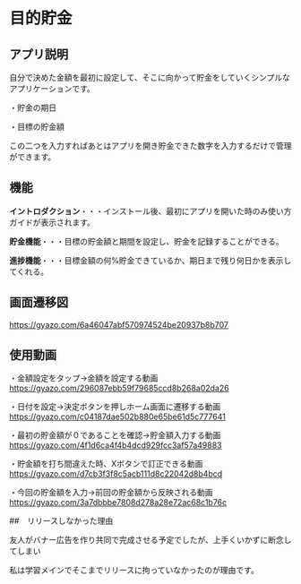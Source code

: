 # 目的貯金


## アプリ説明
自分で決めた金額を最初に設定して、そこに向かって貯金をしていくシンプルなアプリケーションです。

・貯金の期日

・目標の貯金額

この二つを入力すればあとはアプリを開き貯金できた数字を入力するだけで管理ができます。


## 機能
**イントロダクション**・・・インストール後、最初にアプリを開いた時のみ使い方ガイドが表示されます。

**貯金機能**・・・目標の貯金額と期間を設定し、貯金を記録することができる。

**進捗機能**・・・目標金額の何%貯金できているか、期日まで残り何日かを表示してくれる。



## 画面遷移図
https://gyazo.com/6a46047abf570974524be20937b8b707

## 使用動画
・金額設定をタップ→金額を設定する動画
https://gyazo.com/296087ebb59f79685ccd8b268a02da26

・日付を設定→決定ボタンを押しホーム画面に遷移する動画
https://gyazo.com/c04187dae502b880e65be61d5c777641

・最初の貯金額が０であることを確認→貯金額入力する動画
https://gyazo.com/4f1d6ca4f4b4dcd929fcc3af57a49883

・貯金額を打ち間違えた時、Xボタンで訂正できる動画
https://gyazo.com/d7cb3f3f8c5acb111d8c22042d8b4bcd

・今回の貯金額を入力→前回の貯金額から反映される動画
https://gyazo.com/3a7dbbbe7808d278a28e72ac68c1b76c


##　リリースしなかった理由

友人がバナー広告を作り共同で完成させる予定でしたが、上手くいかずに断念してしまい

私は学習メインでそこまでリリースに拘っていなかったのが理由です。

